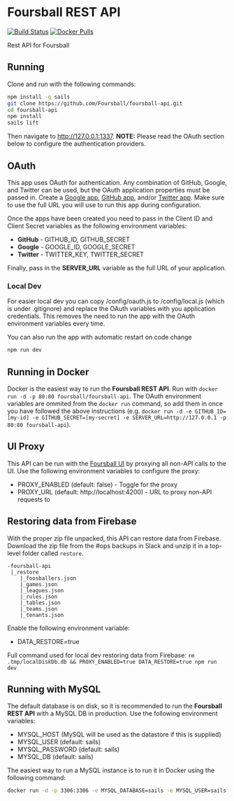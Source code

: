 # Foursball REST API

[![Build Status](https://travis-ci.org/Foursball/foursball-api.svg?branch=master)](https://travis-ci.org/Foursball/foursball-api)
[![Docker Pulls](https://img.shields.io/docker/pulls/foursball/foursball-api.svg)](https://hub.docker.com/r/foursball/foursball-api/)

Rest API for Foursball

## Running

Clone and run with the following commands:

```bash
npm install -g sails
git clone https://github.com/Foursball/foursball-api.git
cd foursball-api
npm install
sails lift
```

Then navigate to <http://127.0.0.1:1337>. **NOTE:** Please read the OAuth section below to configure the authentication providers.

## OAuth

This app uses OAuth for authentication. Any combination of GitHub, Google, and Twitter can be used, but the OAuth application properties must be passed in. Create a [Google app](https://cloud.google.com/console#/project), [GitHub app](https://github.com/settings/applications/new), and/or [Twitter app](https://apps.twitter.com/app/new). Make sure to use the full URL you will use to run this app during configuration.

Once the apps have been created you need to pass in the Client ID and Client Secret variables as the following environment variables:

- **GitHub** - GITHUB_ID, GITHUB_SECRET
- **Google** - GOOGLE_ID, GOOGLE_SECRET
- **Twitter** - TWITTER_KEY, TWITTER_SECRET

Finally, pass in the **SERVER_URL** variable as the full URL of your application.

### Local Dev

For easier local dev you can copy /config/oauth.js to /config/local.js (which is under .gitignore) and replace the OAuth variables with you application credentials. This removes the need to run the app with the OAuth environment variables every time.

You can also run the app with automatic restart on code change
```bash
npm run dev
```

## Running in Docker

Docker is the easiest way to run the **Foursball REST API**. Run with `docker run -d -p 80:80 foursball/foursball-api`. The OAuth environment variables are ommited from the `docker run` command, so add them in once you have followed the above instructions (e.g. `docker run -d -e GITHUB_ID=[my-id] -e GITHUB_SECRET=[my-secret] -e SERVER_URL=http://127.0.0.1 -p 80:80 foursball-api`).

## UI Proxy
This API can be run with the [Foursball UI](https://github.com/Foursball/foosball) by proxying all non-API calls to the UI. Use the following environment variables to configure the proxy:

- PROXY_ENABLED (default: false) - Toggle for the proxy
- PROXY_URL (default: http://localhost:4200) - URL to proxy non-API requests to

## Restoring data from Firebase
With the proper zip file unpacked, this API can restore data from Firebase. Download the zip file from the #ops backups in Slack and unzip it in a top-level folder called `restore`.
```
-foursball-api
 |_restore
    |_foosballers.json
    |_games.json
    |_leagues.json
    |_rules.json
    |_tables.json
    |_teams.json
    |_tenants.json
```
Enable the following environment variable:
- DATA_RESTORE=true

Full command used for local dev restoring data from Firebase:
`rm .tmp/localDiskDb.db && PROXY_ENABLED=true DATA_RESTORE=true npm run dev`

## Running with MySQL

The default database is on disk, so it is recommended to run the **Foursball REST API** with a MySQL DB in production. Use the following environment variables:

- MYSQL_HOST (MySQL will be used as the datastore if this is supplied)
- MYSQL_USER (default: sails)
- MYSQL_PASSWORD (default: sails)
- MYSQL_DB (default: sails)

The easiest way to run a MySQL instance is to run it in Docker using the following command:

```bash
docker run -d -p 3306:3306 -e MYSQL_DATABASE=sails -e MYSQL_USER=sails -e MYSQL_PASSWORD=sails -e MYSQL_RANDOM_ROOT_PASSWORD=true mysql
```

